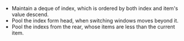 * Maintain a deque of index, which is ordered by both index and item's value descend.
* Pool the index form head, when switching windows moves beyond it.
* Pool the indexs from the rear, whose items are less than the current item.
